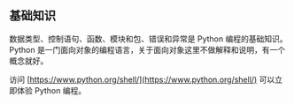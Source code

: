 ## 基础知识 ##
数据类型、控制语句、函数、模块和包、错误和异常是 Python 编程的基础知识。
Python 是一门面向对象的编程语言，关于面向对象这里不做解释和说明，有一个概念就好。

访问 [https://www.python.org/shell/](https://www.python.org/shell/) 可以立即体验 Python 编程。
